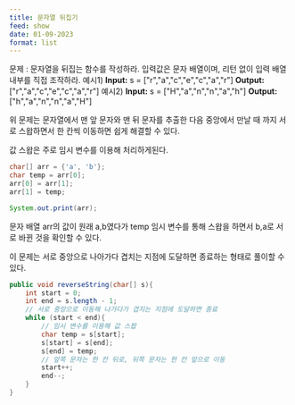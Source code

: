 ```yaml
---
title: 문자열 뒤집기
feed: show
date: 01-09-2023
format: list
---
```

문제 : 문자열을 뒤집는 함수를 작성하라. 입력값은 문자 배열이며, 리턴 없이 입력 배열 내부를 직접 조작하라.
예시1)
 **Input:** s = ["r","a","c","e","c","a","r"]
 **Output:** ["r","a","c","e","c","a","r"]
예시2)
 **Input:** s = ["H","a","n","n","a","h"]
 **Output:** ["h","a","n","n","a","H"]

위 문제는 문자열에서 맨 앞 문자와 맨 뒤 문자를 추출한 다음 중앙에서 만날 때 까지 서로 스왑하면서 한 칸씩 이동하면 쉽게 해결할 수 있다.

값 스왑은 주로 임시 변수를 이용해 처리하게된다.
```java
char[] arr = {'a', 'b'};
char temp = arr[0];
arr[0] = arr[1];
arr[1] = temp;

System.out.print(arr);
```

문자 배열 arr의 값이 원래 a,b였다가 temp 임시 변수를 통해 스왑을 하면서 b,a로 서로 바뀐 것을 확인할 수 있다.

이 문제는 서로 중앙으로 나아가다 겹치는 지점에 도달하면 종료하는 형태로 풀이할 수 있다.

```java
public void reverseString(char[] s){
	int start = 0;
	int end = s.length - 1;
	// 서로 중앙으로 이동해 나가다가 겹지는 지점에 도달하면 종료
	while (start < end){
		// 임시 변수를 이용해 값 스왑
		char temp = s[start];
		s[start] = s[end];
		s[end] = temp;
		// 앞쪽 문자는 한 칸 뒤로, 뒤쪽 문자는 한 칸 앞으로 이동
		start++;
		end--;
	}
}
```